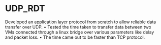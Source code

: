 # UDP_RDT
 Developed an application layer protocol from scratch to allow reliable data transfer over UDP.
• Tested the time taken to transfer data between two VMs connected through a linux bridge over various parameters
like delay and packet loss.
• The time came out to be faster than TCP protocol.

